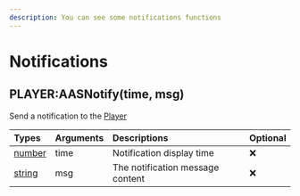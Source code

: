 ```yaml
---
description: You can see some notifications functions
---
```


# Notifications

## PLAYER:AASNotify\(time, msg\)

Send a notification to the [Player](https://wiki.facepunch.com/gmod/Player)

| Types | Arguments | Descriptions | Optional |
| :--- | :--- | :--- | :--- |
| [number](https://www.lua.org/pil/2.3.html) | time | Notification display time | ❌ |
| [string](https://www.lua.org/pil/2.4.html) | msg | The notification message content | ❌ |

